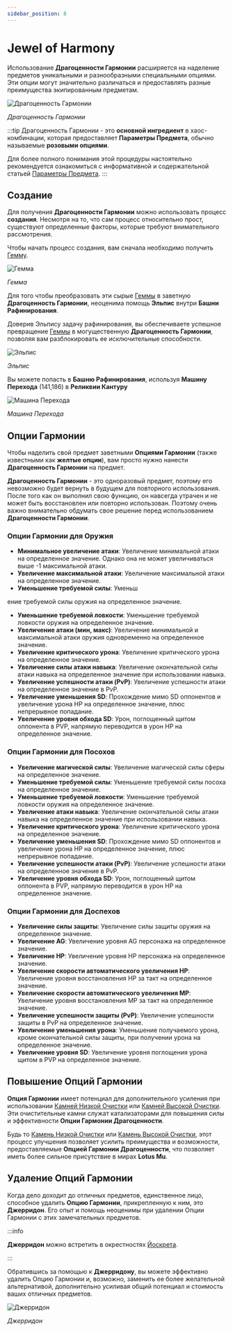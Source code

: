 ```yaml
---
sidebar_position: 8
---
```


# Jewel of Harmony

Использование **Драгоценности Гармонии** расширяется на наделение предметов уникальными и разнообразными специальными опциями. Эти опции могут значительно различаться и предоставлять разные преимущества экипированным предметам.

![Драгоценность Гармонии](/img/items/jewels/harmony.png)

_Драгоценность Гармонии_

:::tip
Драгоценность Гармонии - это **основной ингредиент** в хаос-комбинации, которая предоставляет **Параметры Предмета**, обычно называемые **розовыми опциями**.

Для более полного понимания этой процедуры настоятельно рекомендуется ознакомиться с информативной и содержательной статьей [Параметры Предмета](/crafting/item-options).
:::

## Создание

Для получения **Драгоценности Гармонии** можно использовать процесс **создания**. Несмотря на то, что сам процесс относительно прост, существуют определенные факторы, которые требуют внимательного рассмотрения.

Чтобы начать процесс создания, вам сначала необходимо получить [Гемму](/items/jewels/regular-jewels/gemstone).

![Гемма](/img/items/jewels/gemstone.png)

_Гемма_

Для того чтобы преобразовать эти сырые [Геммы](/items/jewels/regular-jewels/gemstone) в заветную **Драгоценность Гармонии**, неоценима помощь **Эльпис** внутри **Башни Рафинирования**.

Доверив Эльпису задачу рафинирования, вы обеспечиваете успешное превращение [Геммы](/items/jewels/regular-jewels/gemstone) в могущественную **Драгоценность Гармонии**, позволяя вам разблокировать ее исключительные способности.

![Эльпис](/img/npc/elpis.jpg)

_Эльпис_

Вы можете попасть в **Башню Рафинирования**, используя **Машину Перехода** (141,186) в **Реликвии Кантуру**

![Машина Перехода](/img/npc/gateway-machine.jpg)

_Машина Перехода_

## Опции Гармонии

Чтобы наделить свой предмет заветными **Опциями Гармонии** (также известными как **желтые опции**), вам просто нужно нанести **Драгоценность Гармонии** на предмет.

**Драгоценность Гармонии** - это одноразовый предмет, поэтому его невозможно будет вернуть в будущем для повторного использования. После того как он выполнил свою функцию, он навсегда утрачен и не может быть восстановлен или повторно использован. Поэтому очень важно внимательно обдумать свое решение перед использованием **Драгоценности Гармонии**.

### Опции Гармонии для Оружия

- **Минимальное увеличение атаки**: Увеличение минимальной атаки на определенное значение. Однако она не может увеличиваться выше -1 максимальной атаки.
- **Увеличение максимальной атаки**: Увеличение максимальной атаки на определенное значение.
- **Уменьшение требуемой силы**: Уменьш

ение требуемой силы оружия на определенное значение.

- **Уменьшение требуемой ловкости**: Уменьшение требуемой ловкости оружия на определенное значение.
- **Увеличение атаки (мин, макс)**: Увеличение минимальной и максимальной атаки оружия одновременно на определенное значение.
- **Увеличение критического урона**: Увеличение критического урона на определенное значение.
- **Увеличение силы атаки навыка**: Увеличение окончательной силы атаки навыка на определенное значение при использовании навыка.
- **Увеличение успешности атаки (PvP)**: Увеличение успешности атаки на определенное значение в PvP.
- **Увеличение уменьшения SD**: Прохождение мимо SD оппонентов и увеличение урона HP на определенное значение, плюс непрерывное попадание.
- **Увеличение уровня обхода SD**: Урон, поглощенный щитом оппонента в PVP, напрямую переводится в урон HP на определенное значение.

### Опции Гармонии для Посохов

- **Увеличение магической силы**: Увеличение магической силы сферы на определенное значение.
- **Уменьшение требуемой силы**: Уменьшение требуемой силы посоха на определенное значение.
- **Уменьшение требуемой ловкости**: Уменьшение требуемой ловкости оружия на определенное значение.
- **Увеличение атаки навыка**: Увеличение окончательной силы атаки навыка на определенное значение при использовании навыка.
- **Увеличение критического урона**: Увеличение критического урона на определенное значение.
- **Увеличение уменьшения SD**: Прохождение мимо SD оппонентов и увеличение урона HP на определенное значение, плюс непрерывное попадание.
- **Увеличение успешности атаки (PvP)**: Увеличение успешности атаки на определенное значение в PvP.
- **Увеличение уровня обхода SD**: Урон, поглощенный щитом оппонента в PVP, напрямую переводится в урон HP на определенное значение.

### Опции Гармонии для Доспехов

- **Увеличение силы защиты**: Увеличение силы защиты оружия на определенное значение.
- **Увеличение AG**: Увеличение уровня AG персонажа на определенное значение.
- **Увеличение HP**: Увеличение уровня HP персонажа на определенное значение.
- **Увеличение скорости автоматического увеличения HP**: Увеличение уровня восстановления HP за такт на определенное значение.
- **Увеличение скорости автоматического увеличения MP**: Увеличение уровня восстановления MP за такт на определенное значение.
- **Увеличение успешности защиты (PvP)**: Увеличение успешности защиты в PvP на определенное значение.
- **Увеличение уменьшения урона**: Уменьшение получаемого урона, кроме окончательной силы защиты, при получении урона на определенное значение.
- **Увеличение уровня SD**: Увеличение уровня поглощения урона щитом в PVP на определенное значение.

## Повышение Опций Гармонии

**Опция Гармонии** имеет потенциал для дополнительного усиления при использовании [Камней Низкой Очистки](/items/jewels/regular-jewels/refining-stones) или [Камней Высокой Очистки](/items/jewels/regular-jewels/refining-stones). Эти очистительные камни служат катализаторами для повышения силы и эффективности **Опции Гармонии Драгоценности**.

Будь то [Камень Низкой Очистки](/items/jewels/regular-jewels/refining-stones) или [Камень Высокой Очистки](/items/jewels/regular-jewels/refining-stones), этот процесс улучшения позволяет усилить преимущества и возможности, предоставляемые **Опцией Гармонии Драгоценности**, что позволяет иметь более сильное присутствие в мирах **Lotus Mu**.

## Удаление Опций Гармонии

Когда дело доходит до отличных предметов, единственное лицо, способное удалить **Опцию Гармонии**, прикрепленную к ним, это **Джерридон**. Его опыт и помощь неоценимы при удалении Опции Гармонии с этих замечательных предметов.

:::info

**Джерридон** можно встретить в окрестностях [Йоскрета](/maps/yoskreth).

:::

Обратившись за помощью к **Джерридону**, вы можете эффективно удалить Опцию Гармонии и, возможно, заменить ее более желательной альтернативой, дополнительно усиливая общий потенциал и стоимость ваших отличных предметов.

![Джерридон](/img/npc/jerridon.jpg)

_Джерридон_
